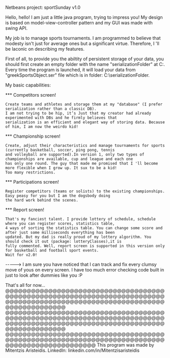 Netbeans project: sportSunday v1.0

Hello, hello! I am just a little java program, trying to impress you! My design is based on model-view-controller pattern and
my GUI was made with swing API.

My job is to manage sports tournaments. I am programmed to believe that modesty isn't just for average ones but a significant
virtue. Therefore, I 'll be laconic on describing my features.

First of all, to provide you the abiltity of persistent storage of your data, you should first create an empty folder with the
name "serializationFolder" at C:. Every time the program is launched, it will load your data from "greekSportsObject.ser" 
file which is in folder: C:\serializationFolder.

My basic capabilities:

*** Competitors screen!

    Create teams and athletes and storage them at my "database" (I prefer serialization rather than a classic DB).
    I am not trying to be hip, it’s Just that my creator had already experimented with DBs and he firmly believes that 
    serialization is an efficient and elegant way of storing data. Because of him, I am now the weirdo kid!

*** Championship screen!

    Create, adjust their characteristics and manage tournaments for sports (currently basketball, soccer, ping pong, tennis 
    and volleyball are supported).In version 1, only two types of championships are available, cup and league and each one 
    has only one round. The guy that made me promised that I 'll become more flexible when I grow up. It sux to be a kid! 
    Too many restrictions. 

*** Participations screen!

    Register competitors (teams or solists) to the existing championships. Easy peasy for you but I am the dogsbody doing 
    the hard work behind the scenes.

*** Report screen!

    That's my fanciest talent. I provide lottery of schedule, schedule where you can register scores, statistics table, 
    4 ways of sorting the statistics table. You can change some score and after just some milliseconds everything has been
    updated. But my dad is really proud of my lottery algorithm. You should check it out (package: lotteryClasses),it is 
    fully commented. Well, report screen is supported in this version only for basketball and football sport events. 
    Wait for v2.0!

-----> I am sure you have noticed that I can track and fix every clumsy move of yous on every screen. I have too much error
       checking code built in just to look after dummies like you :P
       
That's all for now...
@@@@@@@@@@@@@@@@@@@@@@@@@@@@@@@@@@@@@@@@@@@@@@@@@@@@@@@@@@@@@@@@@@@@@@@@@@@@@@@@@@@@@@@@@@@@@@@@@@@@@@@@@@@@@@@@@@@@@@@@@@@@@
@@@@@@@@@@@@@@@@@@@@@@@@@@@@@@@@@@@@@@@@@@@@@@@@@@@@@@@@@@@@@@@@@@@@@@@@@@@@@@@@@@@@@@@@@@@@@@@@@@@@@@@@@@@@@@@@@@@@@@@@@@@@@
@@@@@@@@@@@@@@@@@@@@@@@@@@@@@@@@@@@@@@@@@@@@@@@@@@@@@@@@@@@@@@@@@@@@@@@@@@@@@@@@@@@@@@@@@@@@@@@
This program was made by Mitentzis Aristeidis. 
LinkedIn: linkedin.com/in/Mitentzisaristeidis

